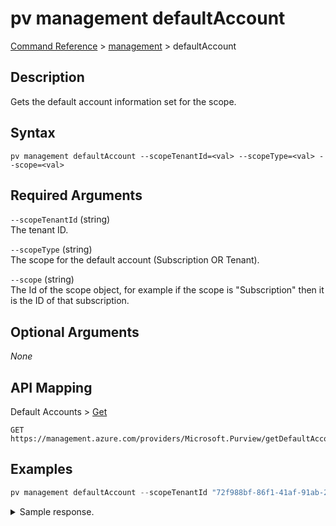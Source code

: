 # pv management defaultAccount
[Command Reference](../../../README.md#command-reference) > [management](./main.md) > defaultAccount

## Description
Gets the default account information set for the scope.

## Syntax
```
pv management defaultAccount --scopeTenantId=<val> --scopeType=<val> --scope=<val>
```

## Required Arguments
`--scopeTenantId` (string)  
The tenant ID.

`--scopeType` (string)  
The scope for the default account (Subscription OR Tenant).

`--scope` (string)  
The Id of the scope object, for example if the scope is "Subscription" then it is the ID of that subscription.

## Optional Arguments
*None*

## API Mapping
Default Accounts > [Get](https://docs.microsoft.com/en-us/rest/api/purview/default-accounts/get)
```
GET https://management.azure.com/providers/Microsoft.Purview/getDefaultAccount
```

## Examples
```powershell
pv management defaultAccount --scopeTenantId "72f988bf-86f1-41af-91ab-2d7cd011db47" --scopeType "Subscription" --scope "2c334b6c-e556-40ac-a4c0-c0d1d2e08ca0"
```

<details><summary>Sample response.</summary>
<p>

```json

```
</p>
</details>
